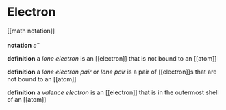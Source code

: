 # Electron

[[math notation]]

**notation** $e^-$

**definition** a _lone electron_ is an [[electron]] that is not bound to an [[atom]]

**definition** a _lone electron pair_ or _lone pair_ is a pair of [[electron]]s that are not bound to an [[atom]]

**definition** a _valence electron_ is an [[electron]] that is in the outermost shell of an [[atom]]

